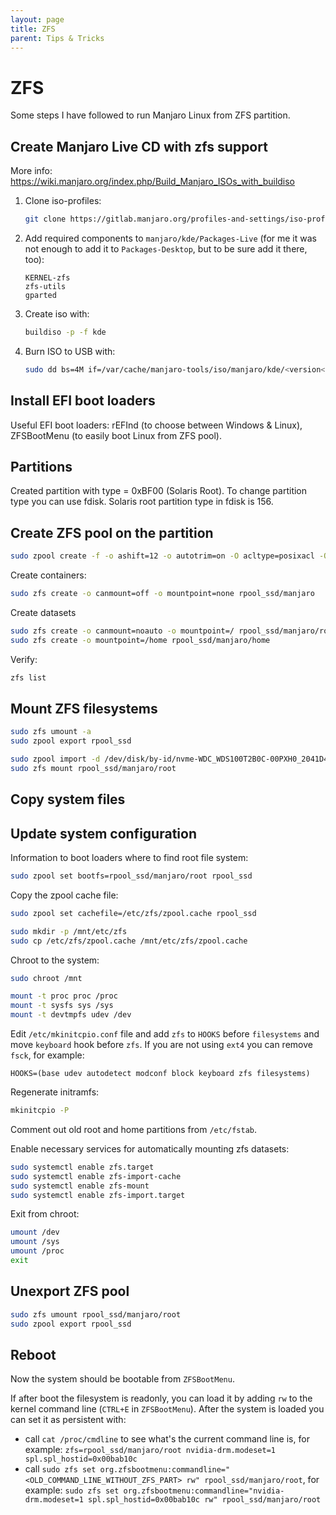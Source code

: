 ```yaml
---
layout: page
title: ZFS
parent: Tips & Tricks
---
```


# ZFS

Some steps I have followed to run Manjaro Linux from ZFS partition.

## Create Manjaro Live CD with zfs support

More info: https://wiki.manjaro.org/index.php/Build_Manjaro_ISOs_with_buildiso

1. Clone iso-profiles:

   ```sh
   git clone https://gitlab.manjaro.org/profiles-and-settings/iso-profiles.git ~/iso-profiles
   ```

2. Add required components to `manjaro/kde/Packages-Live` (for me it was not enough to add it to `Packages-Desktop`, but to be sure add it there, too):

   ```
   KERNEL-zfs
   zfs-utils
   gparted
   ```

3. Create iso with:

   ```sh
   buildiso -p -f kde
   ```

4. Burn ISO to USB with:

   ```sh
   sudo dd bs=4M if=/var/cache/manjaro-tools/iso/manjaro/kde/<version</manjaro-kde-<version>.iso of=/dev/<usb-drive> status=progress oflag=sync
   ```

## Install EFI boot loaders

Useful EFI boot loaders: rEFInd (to choose between Windows & Linux), ZFSBootMenu (to easily boot Linux from ZFS pool).

## Partitions

Created partition with type = 0xBF00 (Solaris Root). To change partition type you can use fdisk. Solaris root partition type in fdisk is 156.

## Create ZFS pool on the partition

```sh
sudo zpool create -f -o ashift=12 -o autotrim=on -O acltype=posixacl -O xattr=sa -O atime=off -O relatime=off -O recordsize=256k -O dnodesize=auto -O normalization=formD -O mountpoint=none -O canmount=off -O devices=off -O compression=zstd-3 rpool_ssd /dev/disk/by-id/nvme-WDC_WDS100T2B0C-00PXH0_2041D4801869-part5
```
Create containers:

```sh
sudo zfs create -o canmount=off -o mountpoint=none rpool_ssd/manjaro
```

Create datasets

```sh
sudo zfs create -o canmount=noauto -o mountpoint=/ rpool_ssd/manjaro/root
sudo zfs create -o mountpoint=/home rpool_ssd/manjaro/home
```

Verify:

```sh
zfs list
```

## Mount ZFS filesystems

```sh
sudo zfs umount -a
sudo zpool export rpool_ssd

sudo zpool import -d /dev/disk/by-id/nvme-WDC_WDS100T2B0C-00PXH0_2041D4801869-part5 -R /mnt rpool_ssd
sudo zfs mount rpool_ssd/manjaro/root
```

## Copy system files

## Update system configuration

Information to boot loaders where to find root file system:

```sh
sudo zpool set bootfs=rpool_ssd/manjaro/root rpool_ssd
```

Copy the zpool cache file:

```sh
sudo zpool set cachefile=/etc/zfs/zpool.cache rpool_ssd

sudo mkdir -p /mnt/etc/zfs
sudo cp /etc/zfs/zpool.cache /mnt/etc/zfs/zpool.cache
```

Chroot to the system:

```sh
sudo chroot /mnt

mount -t proc proc /proc
mount -t sysfs sys /sys
mount -t devtmpfs udev /dev
```

Edit `/etc/mkinitcpio.conf` file and add `zfs` to `HOOKS` before `filesystems` and move `keyboard` hook before `zfs`. If you are not using `ext4` you can remove `fsck`, for example:

```
HOOKS=(base udev autodetect modconf block keyboard zfs filesystems)
```

Regenerate initramfs:

```sh
mkinitcpio -P
```

Comment out old root and home partitions from `/etc/fstab`.

Enable necessary services for automatically mounting zfs datasets:

```sh
sudo systemctl enable zfs.target
sudo systemctl enable zfs-import-cache
sudo systemctl enable zfs-mount
sudo systemctl enable zfs-import.target
```

Exit from chroot:

```sh
umount /dev
umount /sys
umount /proc
exit
```

## Unexport ZFS pool

```sh
sudo zfs umount rpool_ssd/manjaro/root
sudo zpool export rpool_ssd
```

## Reboot

Now the system should be bootable from `ZFSBootMenu`.

If after boot the filesystem is readonly, you can load it by adding `rw` to the kernel command line (`CTRL+E` in `ZFSBootMenu`). After the system is loaded you can set it as persistent with:

- call `cat /proc/cmdline` to see what's the current command line is, for example: `zfs=rpool_ssd/manjaro/root nvidia-drm.modeset=1 spl.spl_hostid=0x00bab10c`
- call `sudo zfs set org.zfsbootmenu:commandline="<OLD_COMMAND_LINE_WITHOUT_ZFS_PART> rw" rpool_ssd/manjaro/root`, for example: `sudo zfs set org.zfsbootmenu:commandline="nvidia-drm.modeset=1 spl.spl_hostid=0x00bab10c rw" rpool_ssd/manjaro/root`
